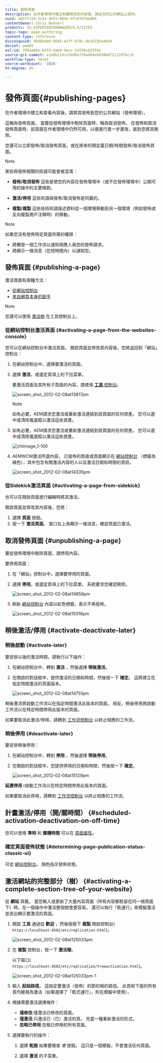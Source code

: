 ```yaml
---
title: 發佈頁面
description: 在作者環境中建立和審閱您的內容後，請在您的公共網站上提供。
uuid: ab5ffc59-1c41-46fe-904e-9fc67d7ead04
contentOwner: Chris Bohnert
products: SG_EXPERIENCEMANAGER/6.5/SITES
topic-tags: page-authoring
content-type: reference
discoiquuid: 46d6bde0-8645-4cff-b79c-8e1615ba4ed4
docset: aem65
exl-id: 3f6aa06e-b5fd-4ab0-9ecc-14250cb3f55e
source-git-commit: e1a0b114ce16d0e7f6a464e9d30b8f111297bcc6
workflow-type: tm+mt
source-wordcount: '1036'
ht-degree: 0%

---
```


# 發佈頁面{#publishing-pages}

在作者環境中建立和查看內容後，請將其發佈到您的公共網站（發佈環境）。

這稱為發佈頁面。 當要從發佈環境中刪除頁面時，稱為取消發佈。 在發佈和取消發佈頁面時，該頁面在作者環境中仍然可用，以便進行進一步更改，直到您將其刪除。

您還可以立即發佈/取消發佈頁面，或在將來的預定義日期/時間發佈/取消發佈頁面。

>[!NOTE]
>
>某些與發佈相關的術語可能會被混淆：
>
>* **發佈/取消發佈**
   >  這些是使您的內容在發佈環境中（或不在發佈環境中）公開可用的操作的主要條款。
>
>* **激活/停用**
   >  這些術語與發佈/取消發佈是同義的。
>
>* **複製/複製**
   >  這些技術術語描述資料從一個環境移動到另一個環境（例如發佈或反向複製用戶注釋時）的移動。
>


>[!NOTE]
>
>如果您沒有發佈特定頁面所需的權限：
>
>* 將觸發一個工作流以通知相應人員您的發佈請求。
>* 將顯示一條消息（在短時間內）以通知您。
>


## 發佈頁面 {#publishing-a-page}

激活頁面有兩種方法：

* [從網站控制台](#activating-a-page-from-the-websites-console)
* [來自網頁本身的副手](#activating-a-page-from-sidekick)

>[!NOTE]
>
>您還可以使用 [激活樹](#howtoactivateacompletesectiontreeofyourwebsite) 在工具控制台上。

### 從網站控制台激活頁面 {#activating-a-page-from-the-websites-console}

您可以在網站控制台中激活頁面。 開啟頁面並修改其內容後，您將返回到「網站」控制台：

1. 在網站控制台中，選擇要激活的頁面。
1. 選擇 **激活**，或選定頁項上的下拉菜單。

   要激活頁面及其所有子頁面的內容，請使用 [**工具** 控制台](/help/sites-classic-ui-authoring/classic-page-author-publish-pages.md#howtoactivateacompletesectiontreeofyourwebsite)。

   ![screen_shot_2012-02-08at13817pm](assets/screen_shot_2012-02-08at13817pm.png)

   >[!NOTE]
   >
   >如有必要，AEM請求您激活或重新激活連結到該頁面的任何資產。 您可以選中或清除複選框以激活這些資產。

1. 如有必要，AEM請求您激活或重新激活連結到該頁面的任何資產。 您可以選中或清除複選框以激活這些資產。

   ![chlimage_1-100](assets/chlimage_1-100.png)

1. AEMWCM激活所選內容。 已發佈的頁面或頁面顯示在 [網站控制台](/help/sites-classic-ui-authoring/author-env-basic-handling.md#page-information-on-the-websites-console) （標籤為綠色），其中包含有關激活內容的人以及激活日期和時間的資訊。

   ![screen_shot_2012-02-08at14335pm](assets/screen_shot_2012-02-08at14335pm.png)

### 從Sidekick激活頁面 {#activating-a-page-from-sidekick}

也可以在開啟頁面進行編輯時將其激活。

開啟頁面並修改其內容後，您將：

1. 選擇 **頁面** 按鈕。
1. 按一下 **激活頁面**。
窗口右上角顯示一條消息，確認頁面已激活。

## 取消發佈頁面 {#unpublishing-a-page}

要從發佈環境中刪除頁面，請停用內容。

要停用頁面：

1. 在「網站」控制台中，選擇要停用的頁面。
1. 選擇 **停用**，或選定頁項上的下拉菜單。 系統要求您確認刪除。

   ![screen_shot_2012-02-08at14859pm](assets/screen_shot_2012-02-08at14859pm.png)

1. 刷新 [網站控制台](/help/sites-classic-ui-authoring/author-env-basic-handling.md#page-information-on-the-websites-console) 內容以紅色標籤，表示不再發佈。

   ![screen_shot_2012-02-08at15018pm](assets/screen_shot_2012-02-08at15018pm.png)

## 稍後激活/停用 {#activate-deactivate-later}

### 稍後啟動 {#activate-later}

要安排以後的激活時間，請執行以下操作：

1. 在網站控制台中，轉到 **激活** ，然後選擇 **稍後激活**。
1. 在開啟的對話框中，提供激活的日期和時間，然後按一下 **確定**。 這將建立在指定時間激活的頁面版本。

   ![screen_shot_2012-02-08at14751pm](assets/screen_shot_2012-02-08at14751pm.png)

稍後激活將啟動工作流以在指定時間激活此版本的頁面。 相反，稍後停用將啟動工作流以在特定時間停用此版本的頁面。

如果要取消此激活/停用，請轉到 [工作流控制台](/help/sites-administering/workflows-administering.md#main-pars_title_3-yjqslz-refd) 以終止相應的工作流。

### 稍後停用 {#deactivate-later}

要安排稍後停用：

1. 在網站控制台中，轉到 **停用** ，然後選擇 **稍後停用**。

1. 在開啟的對話框中，您提供停用的日期和時間，然後按一下 **確定**。

   ![screen_shot_2012-02-08at15129pm](assets/screen_shot_2012-02-08at15129pm.png)

**延遲停用** r啟動工作流以在特定時間停用此版本的頁面。

如果要取消此停用，請轉到 [工作流控制台](/help/sites-administering/workflows-administering.md#main-pars_title_3-yjqslz-refd) 以終止相應的工作流。

## 計畫激活/停用（開/關時間） {#scheduled-activation-deactivation-on-off-time}

您可以使用 **準時** 和 **關機時間** 可以在 [頁面屬性](/help/sites-classic-ui-authoring/classic-page-author-edit-page-properties.md)。

### 確定頁面發佈狀態 {#determining-page-publication-status-classic-ui}

可從 [網站控制台](/help/sites-classic-ui-authoring/author-env-basic-handling.md#page-information-on-the-websites-console)。 顏色指示發佈狀態。

## 激活網站的完整部分（樹） {#activating-a-complete-section-tree-of-your-website}

從 **網站** 頁籤。 當您輸入或更新了大量內容頁面（所有內容都駐留在同一根頁面下）時，在一個操作中激活整個樹會更容易。 還可以執行「乾運行」來模擬激活並突出顯示要激活的頁面。

1. 開啟 **工具** 通過從 **歡迎** ，然後按兩下 **複製** 開啟控制台( `https://localhost:4502/etc/replication.html`)。

   ![screen_shot_2012-02-08at125033pm](assets/screen_shot_2012-02-08at125033pm.png)

1. 在 **複製** 控制台，按一下 **激活樹**。

   以下窗口( `https://localhost:4502/etc/replication/treeactivation.html`)。

   ![screen_shot_2012-02-08at125033pm-1](assets/screen_shot_2012-02-08at125033pm-1.png)

1. 輸入 **起始路徑**。 這指定要激活（發佈）的節的根的路徑。 此頁和下面的所有頁均被視為激活（如果選擇了「乾式運行」，則在模擬中使用）。
1. 根據需要激活選擇條件：

   * **僅修改**:僅激活已修改的頁面。
   * **僅激活**:只激活已（已）激活的頁。 充當一種重新激活的形式。
   * **忽略已停用**:忽略已停用的所有頁面。

1. 選擇要執行的操作：

   1. 選擇 **乾跑** 如果要檢查 *會* 按鈕。 這只是一個模擬，不會激活任何頁面。

   1. 選擇 **激活** 的子菜單。
